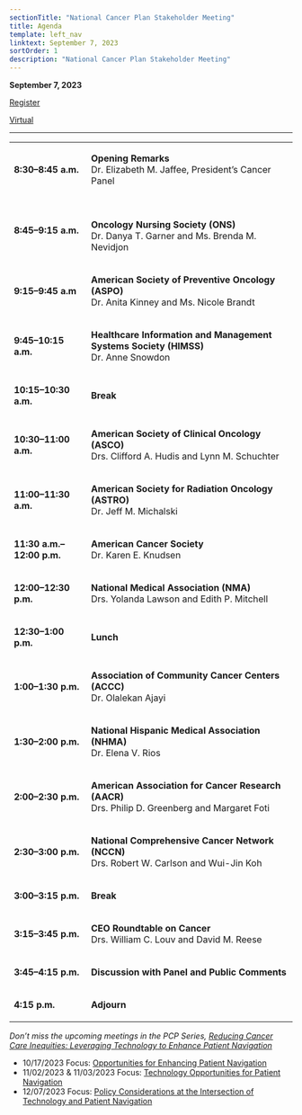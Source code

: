 ```yaml
---
sectionTitle: "National Cancer Plan Stakeholder Meeting"
title: Agenda
template: left_nav
linktext: September 7, 2023
sortOrder: 1
description: "National Cancer Plan Stakeholder Meeting"
---
```


**September 7, 2023**

[Register](https://nci.rev.vbrick.com/#/event-registration/6cfe1caa-6bce-4f62-9124-d8fd1b2cbbba)

[Virtual](https://nci.rev.vbrick.com/#/webcasts/presidentscancerpanel)

<hr />

<table class="agenda-table">
<tbody>
<tr><td>

**8:30–8:45 a.m.**

</td>
<td>

**Opening Remarks** \
Dr. Elizabeth M. Jaffee, President’s Cancer Panel

</td>
</tr><tr><td>

**8:45–9:15 a.m.**
</td>
<td>&nbsp;

**Oncology Nursing Society (ONS)** \
Dr. Danya T. Garner and Ms. Brenda M. Nevidjon
</td>
</tr><tr><td>

**9:15–9:45 a.m**

</td>
<td>

**American Society of Preventive Oncology (ASPO)** \
Dr. Anita Kinney and Ms. Nicole Brandt

</td>
</tr><tr><td>

**9:45–10:15 a.m.**
</td>
<td>

**Healthcare Information and Management Systems Society (HIMSS)** \
Dr. Anne Snowdon
</td>
</tr><tr><td>

**10:15–10:30 a.m.**

</td>
<td>

**Break**
</td>
</tr><tr><td>

**10:30–11:00 a.m.**

</td>
<td>

**American Society of Clinical Oncology (ASCO)** \
Drs. Clifford A. Hudis and Lynn M. Schuchter
</td>
</tr><tr><td>

**11:00–11:30 a.m.**
</td>
<td>

**American Society for Radiation Oncology (ASTRO)** \
Dr. Jeff M. Michalski
</td>
</tr><tr><td>

**11:30 a.m.–12:00 p.m.**
</td>
<td>

**American Cancer Society** \
Dr. Karen E. Knudsen
</td>
</tr><tr><td>

**12:00–12:30 p.m.**
</td>
<td>

**National Medical Association (NMA)** \
Drs. Yolanda Lawson and Edith P. Mitchell
</td>
</tr><tr><td>

**12:30–1:00 p.m.**
</td>
<td>

**Lunch**
</td>
</tr><tr><td>

**1:00–1:30 p.m.**
</td>
<td>

**Association of Community Cancer Centers (ACCC)** \
Dr. Olalekan Ajayi
</td>
</tr><tr><td>

**1:30–2:00 p.m.**
</td>
<td>

**National Hispanic Medical Association (NHMA)** \
Dr. Elena V. Rios
</td>
</tr><tr><td>

**2:00–2:30 p.m.**
</td>
<td>

**American Association for Cancer Research (AACR)** \
Drs. Philip D. Greenberg and Margaret Foti
</td>
</tr><tr><td>

**2:30–3:00 p.m.**
</td>
<td>

**National Comprehensive Cancer Network (NCCN)** \
Drs. Robert W. Carlson and Wui-Jin Koh
</td>
</tr><tr><td>

**3:00–3:15 p.m.**
</td>
<td>

**Break**
</td>
</tr><tr><td>

**3:15–3:45 p.m.**
</td>
<td>

**CEO Roundtable on Cancer** \
Drs. William C. Louv and David M. Reese
</td>
</tr><tr><td>

**3:45–4:15 p.m.**
</td>
<td>

**Discussion with Panel and Public Comments**
</td>
</tr><tr><td>

**4:15 p.m.**
</td>
<td>

**Adjourn**

</td>
</tr></tbody></table>

*Don’t miss the upcoming meetings in the PCP Series, [Reducing Cancer Care Inequities: Leveraging Technology to Enhance Patient Navigation](/reports/2023/inequities/)*
-	10/17/2023 Focus: [Opportunities for Enhancing Patient Navigation](/reports/2023/opportunities-enhancing-navigation/)
-	11/02/2023 & 11/03/2023 Focus: [Technology Opportunities for Patient Navigation](/reports/2023/technology-opportunities/)
-	12/07/2023 Focus: [Policy Considerations at the Intersection of Technology and Patient Navigation](/reports/2023/policy-considerations/)
